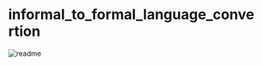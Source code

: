 # informal_to_formal_language_convertion
![readme](https://github.com/user-attachments/assets/c155bf1e-6111-46b1-9775-b6a580e508c8)
